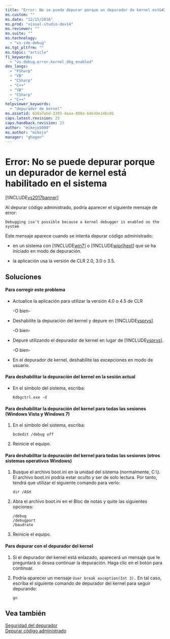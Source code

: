 ```yaml
---
title: "Error: No se puede depurar porque un depurador de kernel est&#225; habilitado en el sistema | Microsoft Docs"
ms.custom: ""
ms.date: "12/15/2016"
ms.prod: "visual-studio-dev14"
ms.reviewer: ""
ms.suite: ""
ms.technology: 
  - "vs-ide-debug"
ms.tgt_pltfrm: ""
ms.topic: "article"
f1_keywords: 
  - "vs.debug.error.kernel_dbg_enabled"
dev_langs: 
  - "FSharp"
  - "VB"
  - "CSharp"
  - "C++"
  - "VB"
  - "CSharp"
  - "C++"
helpviewer_keywords: 
  - "depurador de kernel"
ms.assetid: 630a7abd-3303-4aaa-888a-6de3de14bc01
caps.latest.revision: 23
caps.handback.revision: 23
author: "mikejo5000"
ms.author: "mikejo"
manager: "ghogen"
---
```

# Error: No se puede depurar porque un depurador de kernel est&#225; habilitado en el sistema
[!INCLUDE[vs2017banner](../code-quality/includes/vs2017banner.md)]

Al depurar código administrado, podría aparecer el siguiente mensaje de error:  
  
```  
Debugging isn't possible because a kernel debugger is enabled on the system  
```  
  
 Este mensaje aparece cuando se intenta depurar código administrado:  
  
-   en un sistema con [!INCLUDE[win7](../debugger/includes/win7_md.md)] o [!INCLUDE[wiprlhext](../debugger/includes/wiprlhext_md.md)] que se ha iniciado en modo de depuración.  
  
-   la aplicación usa la versión de CLR 2.0, 3.0 o 3.5.  
  
## Soluciones  
  
#### Para corregir este problema  
  
-   Actualice la aplicación para utilizar la versión 4.0 o 4.5 de CLR  
  
     \-O bien\-  
  
-   Deshabilite la depuración del kernel y depure en [!INCLUDE[vsprvs](../code-quality/includes/vsprvs_md.md)].  
  
     \-O bien\-  
  
-   Depure utilizando el depurador de kernel en lugar de [!INCLUDE[vsprvs](../code-quality/includes/vsprvs_md.md)].  
  
     \-O bien\-  
  
-   En el depurador de kernel, deshabilite las excepciones en modo de usuario.  
  
#### Para deshabilitar la depuración del kernel en la sesión actual  
  
-   En el símbolo del sistema, escriba:  
  
    ```  
    Kdbgctrl.exe -d  
    ```  
  
#### Para deshabilitar la depuración del kernel para todas las sesiones \(Windows Vista y Windows 7\)  
  
1.  En el símbolo del sistema, escriba:  
  
    ```  
    bcdedit /debug off   
    ```  
  
2.  Reinicie el equipo.  
  
#### Para deshabilitar la depuración del kernel para todas las sesiones \(otros sistemas operativos Windows\)  
  
1.  Busque el archivo boot.ini en la unidad del sistema \(normalmente, C:\\\).  El archivo boot.ini podría estar oculto y ser de solo lectura.  Por tanto, tendrá que utilizar el siguiente comando para verlo:  
  
    ```  
    dir /ASH  
    ```  
  
2.  Abra el archivo boot.ini en el Bloc de notas y quite las siguientes opciones:  
  
    ```  
    /debug  
    /debugport  
    /baudrate  
    ```  
  
3.  Reinicie el equipo.  
  
#### Para depurar con el depurador del kernel  
  
1.  Si el depurador del kernel está enlazado, aparecerá un mensaje que le preguntará si desea continuar la depuración.  Haga clic en el botón para continuar.  
  
2.  Podría aparecer un mensaje `User break exception(Int 3).` En tal caso, escriba el siguiente comando de depurador del kernel para seguir depurando:  
  
     `gn`  
  
## Vea también  
 [Seguridad del depurador](../debugger/debugger-security.md)   
 [Depurar código administrado](../debugger/debugging-managed-code.md)